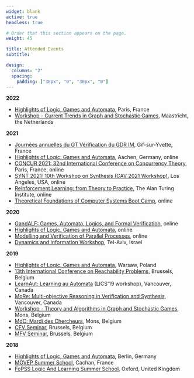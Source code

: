 ```yaml
---
widget: blank
active: true
headless: true

# Order that this section appears on the page.
weight: 45

title: Attended Events
subtitle:

design:
  columns: "2"
  spacing:
    padding: ["30px", "0", "30px", "0"]
---
```

**2022**
* [Highlights of Logic, Games and Automata](https://highlights-conference.org/2022/), Paris, France
* [Workshop - Current Trends in Graph and Stochastic Games](https://gamenet22.csc.liv.ac.uk), Maastricht, the Netherlands

**2021**
* [Journées annuelles du GT Vérification du GDR IM](https://www.gdr-im.fr/event/gt-verif-2021/), Gif-sur-Yvette, France
* [Highlights of Logic, Games and Automata](http://highlights-conference.org/aachen), Aachen, Germany, online
* [CONCUR 2021: 32nd International Conference on Concurrency Theory](https://qonfest2021.lacl.fr/concur21.php), Paris, France, online
* [SYNT 2021: 10th Workshop on Synthesis (CAV 2021 Workshop)](https://workshops.inf.ed.ac.uk/SYNT2021/), Los Angeles, USA, online
* [Reinforcement Learning: from Theory to Practice](https://www.turingevents.co.uk/turingevents/frontend/reg/thome.csp?pageID=23477&eventID=73&traceRedir=2), The Alan Turing Institute, online
* [Theoretical Foundations of Computer Systems Boot Camp](https://simons.berkeley.edu/workshops/tfcs2021-boot-camp), online

**2020**

* [GandALF: Games, Automata, Logics, and Formal Verification](https://di.ulb.ac.be/verif/gandalf2020/), online
* [Highlights of Logic, Games and Automata](http://highlights-conference.org/online/), online
* [Modelling and Verification of Parallel Processes](http://projects-verimag.imag.fr/movep2020/), online
* [Dynamics and Information Workshop](https://sites.google.com/view/dynamicsandinformation2020tau/home), Tel-Aviv, Israel

**2019**

* [Highlights of Logic, Games and Automata](http://highlights-conference.org/warsaw), Warsaw, Poland
* [13th International Conference on Reachability Problems](https://sites.uclouvain.be/rp2019/), Brussels, Belgium
* [LearnAut: Learning au Automata](https://learnaut19.github.io/) (LICS’19 workshop), Vancouver, Canada
* [MoRe: Multi-objective Reasoning in Verification and Synthesis](http://math.umons.ac.be/more2019), Vancouver, Canada
* [Workshop - Theory and Algorithms in Graph and Stochastic Games](http://math.umons.ac.be/gamenet19), Mons, Belgium
* [MdC: Mardi des Chercheurs](http://hosting.umons.ac.be/aspnet/mdc2019/), Mons, Belgium
* [CFV Seminar](http://cfv.ulb.ac.be/?q&amp;#x3D;seminars_table), Brussels, Belgium
* [MFV Seminar](http://di.ulb.ac.be/verif/seminar/index.html), Brussels, Belgium

**2018**

* [Highlights of Logic, Games and Automata](http://highlights-conference.org/berlin/), Berlin, Germany
* [MOVEP Summer School](https://www.benedikt-bollig.org/movep-2018), Cachan, France
* [FoPSS Logic And Learning Summer School](https://www.floc2018.org/fopss/),  Oxford, United Kingdom

